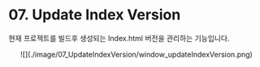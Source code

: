 # 07. Update Index Version  
현재 프로젝트를 빌드후 생성되는 Index.html 버전을 관리하는 기능입니다.

<center>
![](./image/07_UpdateIndexVersion/window_updateIndexVersion.png)
</center>

